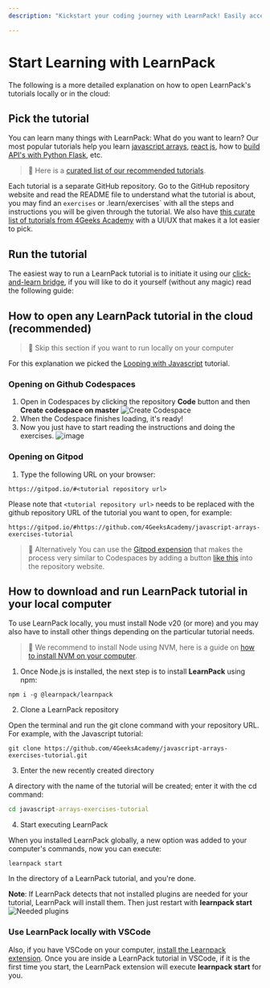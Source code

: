 ```yaml
---
description: "Kickstart your coding journey with LearnPack! Easily access tutorials via Codespaces, Gitpod, or locally with detailed guides."

---
```


# Start Learning with LearnPack

 The following is a more detailed explanation on how to open LearnPack's tutorials locally or in the cloud:

## Pick the tutorial

You can learn many things with LearnPack: What do you want to learn? Our most popular tutorials help you learn [javascript arrays](https://4geeks.com/interactive-exercise/javascript-array-loops-exercises), [react js](https://4geeks.com/interactive-exercise/react-js-tutorial-exercises), how to [build API's with Python Flask](https://4geeks.com/interactive-coding-tutorial/python-flask-api-tutorial), etc. 

> 🛟 Here is a [curated list of our recommended tutorials](https://4geeks.com/lesson/learnpack-tutorial-database).

Each tutorial is a separate GitHub repository. Go to the GitHub repository website and read the README file to understand what the tutorial is about, you may find an `exercises` or .learn/exercises` with all the steps and instructions you will be given through the tutorial. We also have [this curate list of tutorials from 4Geeks Academy](https://4geeks.com/interactive-coding-tutorials) with a UI/UX that makes it a lot easier to pick.

## Run the tutorial

The easiest way to run a LearnPack tutorial is to initiate it using our [click-and-learn bridge](https://s.4geeks.com/start), if you will like to do it yourself (without any magic) read the following guide:

## How to open any LearnPack tutorial in the cloud (recommended)

> 🛟 Skip this section if you want to run locally on your computer

For this explanation we picked the [Looping with Javascript](https://github.com/4GeeksAcademy/javascript-arrays-exercises-tutorial) tutorial.

### Opening on Github Codespaces

1. Open in Codespaces by clicking the repository **Code** button and then **Create codespace on master**
![Create Codespace](https://github.com/learnpack/docs/assets/107764250/982084dd-0053-4ab0-b6b8-d3b2c2037fc5)
2. When the Codespace finishes loading, it's ready!
3. Now you just have to start reading the instructions and doing the exercises.
![image](https://github.com/learnpack/docs/assets/107764250/d58a3831-b18a-4799-88be-75e9ed293254)

### Opening on Gitpod

1. Type the following URL on your browser:

```
https://gitpod.io/#<tutorial repository url>
```

Please note that `<tutorial repository url>` needs to be replaced with the github repository URL of the tutorial you want to open, for example: 

```
https://gitpod.io/#https://github.com/4GeeksAcademy/javascript-arrays-exercises-tutorial
```

> 🛟 Alternatively You can use the [Gitpod expension](https://www.gitpod.io/docs/configure/user-settings/browser-extension) that makes the process very similar to Codespaces by adding a button [like this](https://github.com/learnpack/docs/assets/107764250/366b2185-db53-4781-b304-b0b00cf635e3) into the repository website.

## How to download and run LearnPack tutorial in your local computer

To use LearnPack locally, you must install Node v20 (or more) and you may also have to install other things depending on the particular tutorial needs.

> 🛟 We recommend to install Node using NVM, here is a guide on [how to install NVM on your computer](https://4geeks.com/how-to/install-nvm-on-every-operating-system).

1. Once Node.js is installed, the next step is to install **LearnPack** using npm:

```node
npm i -g @learnpack/learnpack
```

2. Clone a LearnPack repository

Open the terminal and run the git clone command with your repository URL. For example, with the Javascript tutorial:

```git
git clone https://github.com/4GeeksAcademy/javascript-arrays-exercises-tutorial.git
```

3. Enter the new recently created directory

A directory with the name of the tutorial will be created; enter it with the cd command:

```cmd
cd javascript-arrays-exercises-tutorial
```

4. Start executing LearnPack
   
When you installed LearnPack globally, a new option was added to your computer's commands, now you can execute:

```learnpack
learnpack start
```

In the directory of a LearnPack tutorial, and you're done.

**Note**: If LearnPack detects that not installed plugins are needed for your tutorial, LearnPack will install them. Then just restart with **learnpack start**
![Needed plugins](https://github.com/learnpack/docs/assets/107764250/952ba5f4-5a7f-424e-8dfc-856f17f7a4b5)

### Use LearnPack locally with VSCode

Also, if you have VSCode on your computer, [install the Learnpack extension](https://marketplace.visualstudio.com/items?itemName=learn-pack.learnpack-vscode). Once you are inside a LearnPack tutorial in VSCode, if it is the first time you start, the LearnPack extension will execute **learnpack start** for you.
